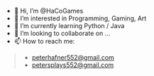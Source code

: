 - 👋 Hi, I’m @HaCoGames
- 👀 I’m interested in Programming, Gaming, Art
- 🌱 I’m currently learning Python / Java
- 💞️ I’m looking to collaborate on ...
- 📫 How to reach me:
> * peterhafner552@gmail.com 
> * petersplays552@gmail.com

<!---
HaCoGames/HaCoGames is a ✨ special ✨ repository because its `README.md` (this file) appears on your GitHub profile.
You can click the Preview link to take a look at your changes.
--->
